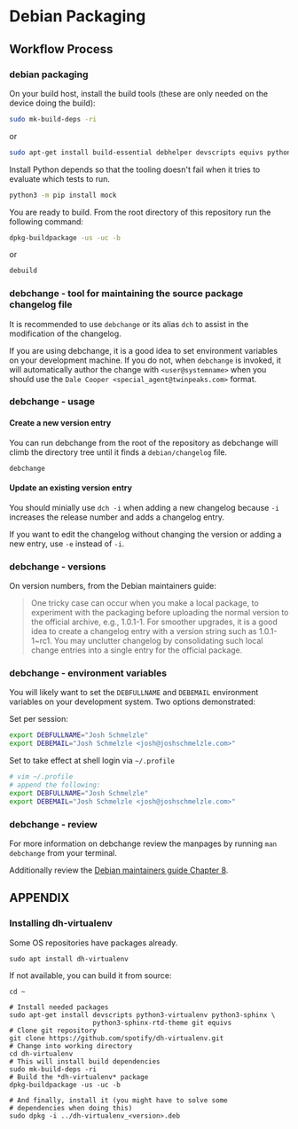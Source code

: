 # Debian Packaging

## Workflow Process

### debian packaging

On your build host, install the build tools (these are only needed on the device doing the build):

```bash
sudo mk-build-deps -ri
```

or

```bash
sudo apt-get install build-essential debhelper devscripts equivs python3-pip python3-all python3-dev python3-setuptools dh-virtualenv dh-python
```

Install Python depends so that the tooling doesn't fail when it tries to evaluate which tests to run.

```bash
python3 -m pip install mock
```

You are ready to build. From the root directory of this repository run the following command:

```bash
dpkg-buildpackage -us -uc -b
```

or

```bash
debuild
```

### debchange - tool for maintaining the source package changelog file

It is recommended to use `debchange` or its alias `dch` to assist in the modification of the changelog.

If you are using debchange, it is a good idea to set environment variables on your development machine. If you do not, when `debchange` is invoked, it will automatically author the change with `<user@systemname>` when you should use the `Dale Cooper <special_agent@twinpeaks.com>` format. 

### debchange - usage

#### Create a new version entry

You can run debchange from the root of the repository as debchange will climb the directory tree until it finds a `debian/changelog` file.

```
debchange
```

#### Update an existing version entry

You should minially use `dch -i` when adding a new changelog because `-i` increases the release number and adds a changelog entry.

If you want to edit the changelog without changing the version or adding a new entry, use `-e` instead of `-i`.

### debchange - versions

On version numbers, from the Debian maintainers guide:

> One tricky case can occur when you make a local package, to experiment with the packaging before uploading the normal version to the official archive, e.g., 1.0.1-1. For smoother upgrades, it is a good idea to create a changelog entry with a version string such as 1.0.1-1~rc1. You may unclutter changelog by consolidating such local change entries into a single entry for the official package.

### debchange - environment variables

You will likely want to set the `DEBFULLNAME` and `DEBEMAIL` environment variables on your development system. Two options demonstrated:

Set per session:

```bash
export DEBFULLNAME="Josh Schmelzle"
export DEBEMAIL="Josh Schmelzle <josh@joshschmelzle.com>"
```

Set to take effect at shell login via `~/.profile`


```bash
# vim ~/.profile
# append the following:
export DEBFULLNAME="Josh Schmelzle"
export DEBEMAIL="Josh Schmelzle <josh@joshschmelzle.com>"
```

### debchange - review

For more information on debchange review the manpages by running `man debchange` from your terminal.

Additionally review the [Debian maintainers guide Chapter 8](https://www.debian.org/doc/manuals/maint-guide/update.en.html).


## APPENDIX

### Installing dh-virtualenv 

Some OS repositories have packages already. 

```
sudo apt install dh-virtualenv
```

If not available, you can build it from source:

```
cd ~

# Install needed packages
sudo apt-get install devscripts python3-virtualenv python3-sphinx \
                     python3-sphinx-rtd-theme git equivs
# Clone git repository
git clone https://github.com/spotify/dh-virtualenv.git
# Change into working directory
cd dh-virtualenv
# This will install build dependencies
sudo mk-build-deps -ri
# Build the *dh-virtualenv* package
dpkg-buildpackage -us -uc -b

# And finally, install it (you might have to solve some
# dependencies when doing this)
sudo dpkg -i ../dh-virtualenv_<version>.deb
```